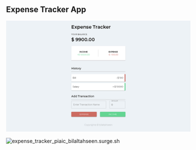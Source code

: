 ## Expense Tracker App

![Image](/images/image1.png)

![expense_tracker_piaic_bilaltahseen.surge.sh](http://expense_tracker_piaic_bilaltahseen.surge.sh)

